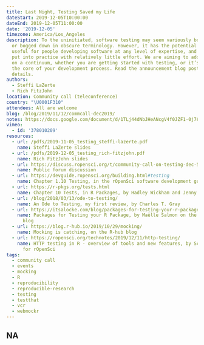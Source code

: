 ```yaml
---
title: Last Night, Testing Saved my Life
dateStart: 2019-12-05T10:00:00
dateEnd: 2019-12-05T11:00:00
date: '2019-12-05'
timezone: America/Los_Angeles
description: To the uninitiated, software testing may seem variously boring, daunting
  or bogged down in obscure terminology. However, it has the potential to be enormously
  useful for people developing software at any level of expertise, and can often be
  put into practice with relatively little effort. We are aiming to address needs
  on a continuum, whether you are getting started with testing, or it’s already at
  the core of your development process. Read the announcement blog post for speaker
  details.
authors:
  - Steffi LaZerte
  - Rich FitzJohn
location: Community call (teleconference)
country: "\U0001F310"
attendees: All are welcome
blog: /blog/2019/11/12/commcall-dec2019/
notes: https://docs.google.com/document/d/1TLj44dNbJHeANcgV4f0JZF1-0j76EsxlxDjGBWb5rzc/
vimeo:
  - id: '378010209'
resources:
  - url: /pdfs/2019-11-05_testing_steffi-lazerte.pdf
    name: Steffi LaZerte slides
  - url: /pdfs/2019-12-05_testing_rich-fitzjohn.pdf
    name: Rich FitzJohn slides
  - url: https://discuss.ropensci.org/t/community-call-on-testing-dec-5-2019-tell-us-what-you-wish-your-past-self-knew/1877
    name: Public forum discussion
  - url: https://devguide.ropensci.org/building.html#testing
    name: Chapter 1.10 Testing, in the rOpenSci software development guide
  - url: https://r-pkgs.org/tests.html
    name: Chapter 10 Tests, in R Packages, by Hadley Wickham and Jenny Bryan
  - url: /blog/2018/03/13/ode-to-testing/
    name: An Ode to Testing, my first review, by Charles T. Gray
  - url: https://itsalocke.com/blog/packages-for-testing-your-r-package/
    name: Packages for Testing your R Package, by Maëlle Salmon on the Locke Data
      blog
  - url: https://blog.r-hub.io/2019/10/29/mocking/
    name: Mocking is catching, on the R-hub blog
  - url: https://ropensci.org/technotes/2019/12/11/http-testing/
    name: HTTP testing in R - overview of tools and new features, by Scott Chamberlain
      for rOpenSci
tags:
  - community call
  - events
  - mocking
  - R
  - reproducibility
  - reproducible-research
  - testing
  - testthat
  - vcr
  - webmockr
---
```

NA
---
